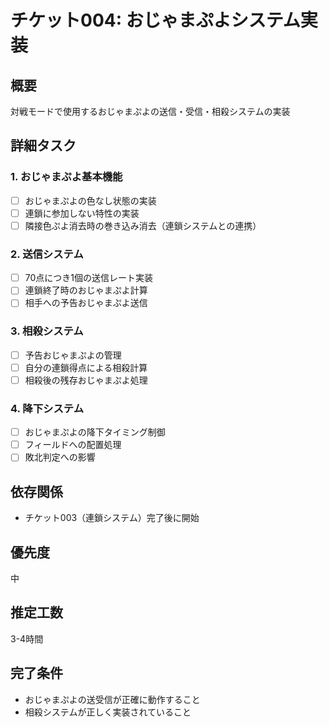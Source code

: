 # チケット004: おじゃまぷよシステム実装

## 概要
対戦モードで使用するおじゃまぷよの送信・受信・相殺システムの実装

## 詳細タスク

### 1. おじゃまぷよ基本機能
- [ ] おじゃまぷよの色なし状態の実装
- [ ] 連鎖に参加しない特性の実装
- [ ] 隣接色ぷよ消去時の巻き込み消去（連鎖システムとの連携）

### 2. 送信システム
- [ ] 70点につき1個の送信レート実装
- [ ] 連鎖終了時のおじゃまぷよ計算
- [ ] 相手への予告おじゃまぷよ送信

### 3. 相殺システム
- [ ] 予告おじゃまぷよの管理
- [ ] 自分の連鎖得点による相殺計算
- [ ] 相殺後の残存おじゃまぷよ処理

### 4. 降下システム
- [ ] おじゃまぷよの降下タイミング制御
- [ ] フィールドへの配置処理
- [ ] 敗北判定への影響

## 依存関係
- チケット003（連鎖システム）完了後に開始

## 優先度
中

## 推定工数
3-4時間

## 完了条件
- おじゃまぷよの送受信が正確に動作すること
- 相殺システムが正しく実装されていること